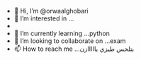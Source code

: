 - 👋 Hi, I’m @orwaalghobari
- 👀 I’m interested in ...
-
- 🌱 I’m currently learning ...python
- 💞️ I’m looking to collaborate on ...exam
- 📫 How to reach me ...بتلحس طيزي
يااااازن
<!---
orwaalghobari/orwaalghobari is a ✨ special ✨ repository because its `README.md` (this file) appears on your GitHub profile.
You can click the Preview link to take a look at your changes.
--->
